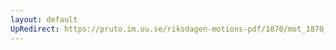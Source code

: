 ```yaml
---
layout: default
UpRedirect: https://pruto.im.uu.se/riksdagen-motions-pdf/1870/mot_1870__ak__33/mot_1870__ak__33-003.pdf
---
```

